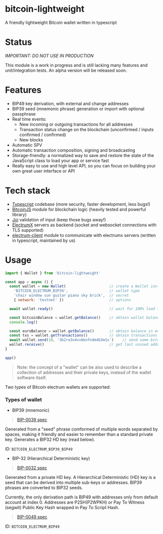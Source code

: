 # bitcoin-lightweight

A friendly lightweight Bitcoin wallet written in typescript

# Status

*IMPORTANT: DO NOT USE IN PRODUCTION*

This module is a work in progress and is still lacking many features and unit/integration tests. An alpha version will be released soon.

# Features

-   BIP49 key derivation, with external and change addresses
-   BIP39 seed (mnemonic phrase) generation or import with optional passphrase
-   Real time events:
    -   New incoming or outgoing transactions for all addresses
    -   Transaction status change on the blockchain (unconfirmed / inputs confirmed / confirmed)
    -   New blocks
-   Automatic SPV
-   Automatic transaction composition, signing and broadcasting
-   Storage-friendly: a normalized way to save and restore the state of the JavaScript class to load your app or service fast
-   Really easy to use and high level API, so you can focus on building your own great user interface or API

# Tech stack

- [Typescript](https://www.typescriptlang.org/) codebase (more security, faster development, less bugs!)
- [BitcoinJS](https://github.com/bitcoinjs/bitcoinjs-lib/) module for blockchain logic (heavily tested and powerful library)
- [Joi](https://github.com/hapijs/joi) validation of input (keep those bugs away!)
- [ElectrumX](https://electrumx.readthedocs.io/en/latest/) servers as backend (socket and websocket connections with TLS supported)
- [electrum-client](https://github.com/DaniGuardiola/node-electrum-client) module to communicate with electrumx servers (written in typescript, maintained by us)

# Usage

```js
import { Wallet } from 'bitcoin-lightweight'

const app = async () {
  const wallet = new Wallet(                    // create a Wallet instance
    'BITCOIN_ELECTRUM_BIP39',                   // wallet type
    'chair window sun guitar piano sky brick',  // secret
    { network: 'testnet' })                     // options

  await wallet.ready()                          // wait for 100% load (all data downloaded, parsed and processed)

  const bitcoinBalance = wallet.getBalance()    // obtain wallet balance in bitcoin
  console.log()

  const euroBalance = wallet.getBalance()       // obtain balance in euro
  const txs = wallet.getTransactions()          // obtain transactions
  await wallet.send(10, '3b2re3n4vvbbnfndm4b3m1s')    // send some bitcoin
  wallet.receive()                              // get last unused address
}

app()
```

> Note: the concept of a "wallet" can be also used to describe a collection of addresses and their private keys, instead of the wallet software itself.

Two types of Bitcoin electrum wallets are supported:

### Types of wallet

-   BIP39 (mnemonic)

> [BIP-0039 spec](github.com/bitcoin/bips/blob/master/bip-0039.mediawiki)

Generated from a "seed" phrase comformed of multiple words separated by spaces, making it friendly and easier to remember than a standard private key. Generates a BIP32 HD key (read below).

ID: `BITCOIN_ELECTRUM_BIP39_BIP49`

-   BIP-32 (Hierarchical Deterministic key)

> [BIP-0032 spec](github.com/bitcoin/bips/blob/master/bip-0032.mediawiki)

Generated from a private HD key. A Hierarchical Deterministic (HD) key is a seed that can be derived into multiple sub-keys or addresses. BIP39 phrases are converted to BIP32 seeds.

Currently, the only derivation path is BIP49 with addresses only from default account at index 0. Addresses are P2SH(P2WPKH) or Pay To Witness (segwit) Public Key Hash wrapped in Pay To Script Hash.

> [BIP-0049 spec](github.com/bitcoin/bips/blob/master/bip-004.mediawiki)

ID: `BITCOIN_ELECTRUM_BIP49`